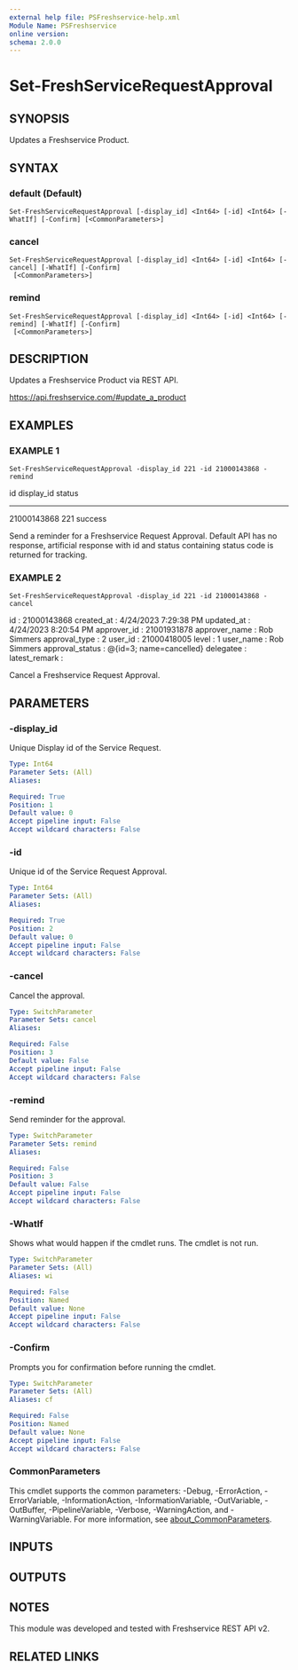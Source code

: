 ```yaml
---
external help file: PSFreshservice-help.xml
Module Name: PSFreshservice
online version:
schema: 2.0.0
---
```


# Set-FreshServiceRequestApproval

## SYNOPSIS
Updates a Freshservice Product.

## SYNTAX

### default (Default)
```
Set-FreshServiceRequestApproval [-display_id] <Int64> [-id] <Int64> [-WhatIf] [-Confirm] [<CommonParameters>]
```

### cancel
```
Set-FreshServiceRequestApproval [-display_id] <Int64> [-id] <Int64> [-cancel] [-WhatIf] [-Confirm]
 [<CommonParameters>]
```

### remind
```
Set-FreshServiceRequestApproval [-display_id] <Int64> [-id] <Int64> [-remind] [-WhatIf] [-Confirm]
 [<CommonParameters>]
```

## DESCRIPTION
Updates a Freshservice Product via REST API.

https://api.freshservice.com/#update_a_product

## EXAMPLES

### EXAMPLE 1
```
Set-FreshServiceRequestApproval -display_id 221 -id 21000143868 -remind
```

id display_id status
-- ---------- ------
21000143868        221 success

Send a reminder for a Freshservice Request Approval.
Default API has no response, artificial response with id and
status containing status code is returned for tracking.

### EXAMPLE 2
```
Set-FreshServiceRequestApproval -display_id 221 -id 21000143868 -cancel
```

id              : 21000143868
created_at      : 4/24/2023 7:29:38 PM
updated_at      : 4/24/2023 8:20:54 PM
approver_id     : 21001931878
approver_name   : Rob Simmers
approval_type   : 2
user_id         : 21000418005
level           : 1
user_name       : Rob Simmers
approval_status : @{id=3; name=cancelled}
delegatee       :
latest_remark   :

Cancel a Freshservice Request Approval.

## PARAMETERS

### -display_id
Unique Display id of the Service Request.

```yaml
Type: Int64
Parameter Sets: (All)
Aliases:

Required: True
Position: 1
Default value: 0
Accept pipeline input: False
Accept wildcard characters: False
```

### -id
Unique id of the Service Request Approval.

```yaml
Type: Int64
Parameter Sets: (All)
Aliases:

Required: True
Position: 2
Default value: 0
Accept pipeline input: False
Accept wildcard characters: False
```

### -cancel
Cancel the approval.

```yaml
Type: SwitchParameter
Parameter Sets: cancel
Aliases:

Required: False
Position: 3
Default value: False
Accept pipeline input: False
Accept wildcard characters: False
```

### -remind
Send reminder for the approval.

```yaml
Type: SwitchParameter
Parameter Sets: remind
Aliases:

Required: False
Position: 3
Default value: False
Accept pipeline input: False
Accept wildcard characters: False
```

### -WhatIf
Shows what would happen if the cmdlet runs.
The cmdlet is not run.

```yaml
Type: SwitchParameter
Parameter Sets: (All)
Aliases: wi

Required: False
Position: Named
Default value: None
Accept pipeline input: False
Accept wildcard characters: False
```

### -Confirm
Prompts you for confirmation before running the cmdlet.

```yaml
Type: SwitchParameter
Parameter Sets: (All)
Aliases: cf

Required: False
Position: Named
Default value: None
Accept pipeline input: False
Accept wildcard characters: False
```

### CommonParameters
This cmdlet supports the common parameters: -Debug, -ErrorAction, -ErrorVariable, -InformationAction, -InformationVariable, -OutVariable, -OutBuffer, -PipelineVariable, -Verbose, -WarningAction, and -WarningVariable. For more information, see [about_CommonParameters](http://go.microsoft.com/fwlink/?LinkID=113216).

## INPUTS

## OUTPUTS

## NOTES
This module was developed and tested with Freshservice REST API v2.

## RELATED LINKS
